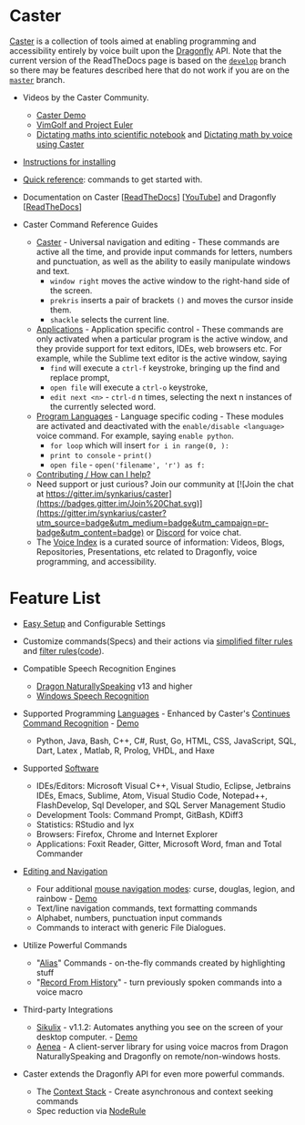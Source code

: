 # Caster

[Caster](http://dictation-toolbox.github.io/caster/) is a collection of tools aimed at enabling programming and accessibility entirely by voice built upon the [Dragonfly](https://github.com/dictation-toolbox/dragonfly) API. Note that the current version of the ReadTheDocs page is based on the [`develop`](https://github.com/dictation-toolbox/Caster/tree/develop) branch so there may be features described here that do not work if you are on the [`master`](https://github.com/dictation-toolbox/Caster/tree/master) branch.

- Videos by the Caster Community.
    - [Caster Demo](https://www.youtube.com/watch?v=oIwh3z2jXD4)
    - [VimGolf and Project Euler](https://www.youtube.com/watch?v=T1bKAqDhH_E)
    - [Dictating maths into scientific notebook](https://www.youtube.com/watch?v=oq8EoPu0cGY&t=3s) and [Dictating math by voice using Caster](https://www.youtube.com/watch?v=z-iHvPmjcas)

- [Instructions for installing](Installation.md)
- [Quick reference](CasterQuickReference.pdf): commands to get started with.
- Documentation on Caster [[ReadTheDocs](http://caster.readthedocs.org/en/latest/)] [[YouTube](https://www.youtube.com/channel/UC2qZzmCj_5ZKkTa3i9X1LCg)] and Dragonfly [[ReadTheDocs](https://dragonfly2.readthedocs.io/en/latest/)] 
- Caster Command Reference Guides 
    - [Caster](CasterQuickReference.pdf) - Universal navigation and editing - These commands are active all the time, and provide input commands for letters, numbers and punctuation, as well as the ability to easily manipulate windows and text. 
        - `window right` moves the active window to the right-hand side of the screen.
        - `prekris` inserts a pair of brackets `()` and moves the cursor inside them.
        - `shackle` selects the current line.
    - [Applications](readthedocs/Application_Commands_Quick_Reference.md) - Application specific control - These commands are only activated when a particular program is the active window, and they provide support for text editors, IDEs, web browsers etc. For example, while the Sublime text editor is the active window, saying
        - `find` will execute a `ctrl-f` keystroke, bringing up the find and replace prompt,
        - `open file` will execute a `ctrl-o` keystroke,
        - `edit next <n>` - `ctrl-d` n times, selecting the next n instances of the currently selected word.
    - [Program Languages](readthedocs/CCR_languages_Quick_Reference.md) - Language specific coding - These modules are activated and deactivated with the `enable/disable <language>` voice command. For example, saying `enable python`. 
        - `for loop` which will insert `for i in range(0, ):`
        - `print to console` - `print()`
        -  `open file` -  `open('filename', 'r') as f:`
  - [Contributing / How can I help?](Contributing.md)
  - Need support or just curious? Join our community at [![Join the chat at https://gitter.im/synkarius/caster](https://badges.gitter.im/Join%20Chat.svg)](https://gitter.im/synkarius/caster?utm_source=badge&utm_medium=badge&utm_campaign=pr-badge&utm_content=badge) or [Discord](https://discord.gg/9eAAsCJ) for voice chat.
  - The [Voice Index](readthedocs/Voice%20Index/) is a curated source of information: Videos, Blogs, Repositories, Presentations, etc related to Dragonfly, voice programming, and accessibility.

# Feature List

* [Easy Setup](Installation.md) and Configurable Settings

* Customize commands(Specs) and their actions via [simplified filter rules](readthedocs/CCR/#rule-filters-simplified) and [filter rules](readthedocs/examples/rules/Caster%20Rules/#rule-filters)([code](https://github.com/dictation-toolbox/caster/tree/master/caster/user/filters/examples)).

* Compatible Speech Recognition Engines

    *  [Dragon NaturallySpeaking](https://www.nuance.com/dragon.html) v13 and higher
    *  [Windows Speech Recognition](https://support.microsoft.com/en-us/help/17208/windows-10-use-speech-recognition)

* Supported Programming [Languages](readthedocs/CCR_languages_Quick_Reference.md) - Enhanced by Caster's [Continues Command Recognition](readthedocs/CCR/) - [Demo](https://www.youtube.com/watch?v=Obdegwr_LFc&index=5&list=PLV6JPhkq1x8LHu02YefhUU9rXiB2PK8tc)

    *  Python, Java, Bash, C++, C#, Rust, Go, HTML, CSS, JavaScript, SQL, Dart, Latex , Matlab, R, Prolog, VHDL, and Haxe

* Supported [Software](readthedocs/Application_Commands_Quick_Reference.md) 

    * IDEs/Editors: Microsoft Visual C++, Visual Studio, Eclipse, Jetbrains IDEs, Emacs, Sublime, Atom, Visual Studio Code, Notepad++, FlashDevelop, Sql Developer, and SQL Server Management Studio
    * Development Tools: Command Prompt, GitBash, KDiff3
    * Statistics: RStudio and lyx
    * Browsers: Firefox, Chrome and Internet Explorer
    * Applications: Foxit Reader, Gitter, Microsoft Word, fman and Total Commander

* [Editing and Navigation](CasterQuickReference.pdf)

    - Four additional [mouse navigation modes](readthedocs/Mouse/): curse, douglas, legion, and rainbow - [Demo](https://www.youtube.com/watch?v=UISjQBMmQ-I&feature=youtu.be)
    - Text/line navigation commands, text formatting commands
    - Alphabet, numbers, punctuation input commands
    - Commands to interact with generic File Dialogues.

* Utilize Powerful Commands

    * "[Alias](readthedocs/Alias/)" Commands - on-the-fly commands created by highlighting stuff
    * "[Record From History](https://www.youtube.com/watch?v=wWDtsrIQ1pc&list=PLV6JPhkq1x8LHu02YefhUU9rXiB2PK8tc)" - turn previously spoken commands into a voice macro 

* Third-party Integrations

    - [Sikulix](http://sikulix.com/) - v1.1.2: Automates anything you see on the screen of your desktop computer. - [Demo](https://youtu.be/RFdsD2OgDzk?list=PLV6JPhkq1x8LHu02YefhUU9rXiB2PK8tc&t=512)
    - [Aenea](https://github.com/dictation-toolbox/aenea) - A client-server library for using voice macros from Dragon NaturallySpeaking and Dragonfly on remote/non-windows hosts.

* Caster extends the Dragonfly API for even more powerful commands.

    * The [Context Stack](readthedocs/ContextStack/) - Create asynchronous and context seeking commands
    * Spec reduction via [NodeRule](readthedocs/NodeRule/)
